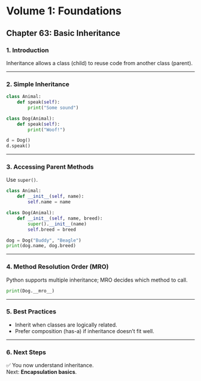 # Volume 1: Foundations
## Chapter 63: Basic Inheritance

### 1. Introduction
Inheritance allows a class (child) to reuse code from another class (parent).

---

### 2. Simple Inheritance
```python
class Animal:
    def speak(self):
        print("Some sound")

class Dog(Animal):
    def speak(self):
        print("Woof!")

d = Dog()
d.speak()
```

---

### 3. Accessing Parent Methods
Use `super()`.

```python
class Animal:
    def __init__(self, name):
        self.name = name

class Dog(Animal):
    def __init__(self, name, breed):
        super().__init__(name)
        self.breed = breed

dog = Dog("Buddy", "Beagle")
print(dog.name, dog.breed)
```

---

### 4. Method Resolution Order (MRO)
Python supports multiple inheritance; MRO decides which method to call.

```python
print(Dog.__mro__)
```

---

### 5. Best Practices
- Inherit when classes are logically related.  
- Prefer composition (has-a) if inheritance doesn’t fit well.  

---

### 6. Next Steps
✅ You now understand inheritance.  
Next: **Encapsulation basics**.
